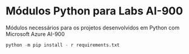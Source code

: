 # Módulos Python para Labs AI-900
Módulos necessários para os projetos desenvolvidos em Python com Microsoft Azure AI-900
```python
python -m pip install - r requirements.txt
```